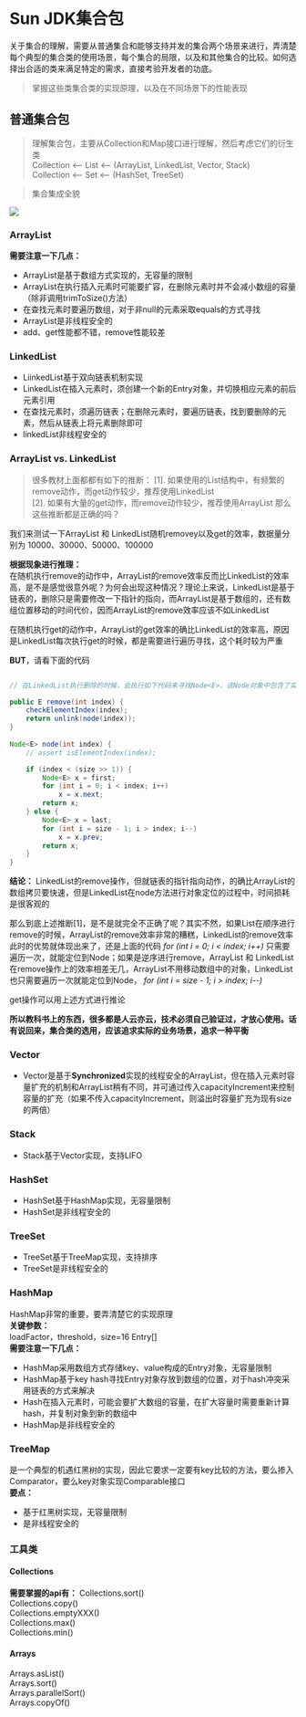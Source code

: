 # Sun JDK集合包

关于集合的理解，需要从普通集合和能够支持并发的集合两个场景来进行，弄清楚每个典型的集合类的使用场景，每个集合的局限，以及和其他集合的比较。如何选择出合适的类来满足特定的需求，直接考验开发者的功底。

> 掌握这些类集合类的实现原理，以及在不同场景下的性能表现  

## 普通集合包

> 理解集合包，主要从Collection和Map接口进行理解，然后考虑它们的衍生类  
> Collection <-- List <-- (ArrayList, LinkedList, Vector, Stack)  
> Collection <-- Set <-- (HashSet, TreeSet)

> 集合集成全貌

![](http://note.youdao.com/yws/public/resource/b24e39f175d391377cc239f4190bd827/xmlnote/BE7AF1257715453A9031C5DED873DE86/17420)

### ArrayList

**需要注意一下几点：**  

* ArrayList是基于数组方式实现的，无容量的限制  
* ArrayList在执行插入元素时可能要扩容，在删除元素时并不会减小数组的容量（除非调用trimToSize()方法）  
* 在查找元素时要遍历数组，对于非null的元素采取equals的方式寻找  
* ArrayList是非线程安全的  
* add、get性能都不错，remove性能较差

### LinkedList

* LiinkedList基于双向链表机制实现  
* LinkedList在插入元素时，须创建一个新的Entry对象，并切换相应元素的前后元素引用  
* 在查找元素时，须遍历链表；在删除元素时，要遍历链表，找到要删除的元素，然后从链表上将元素删除即可  
* linkedList非线程安全的

### ArrayList vs. LinkedList
> 很多教材上面都都有如下的推断：
> [1]. 如果使用的List结构中，有频繁的remove动作，而get动作较少，推荐使用LinkedList  
> [2]. 如果有大量的get动作，而remove动作较少，推荐使用ArrayList
> 那么这些推断都是正确的吗？

我们来测试一下ArrayList 和 LinkedList随机removey以及get的效率，数据量分别为 10000、30000、50000、100000

**根据现象进行推理：**  
在随机执行remove的动作中，ArrayList的remove效率反而比LinkedList的效率高，是不是感觉很意外呢？为何会出现这种情况？理论上来说，LinkedList是基于链表的，删除只是需要修改一下指针的指向，而ArrayList是基于数组的，还有数组位置移动的时间代价，因而ArrayList的remove效率应该不如LinkedList

在随机执行get的动作中，ArrayList的get效率的确比LinkedList的效率高，原因是LinkedList每次执行get的时候，都是需要进行遍历寻找，这个耗时较为严重

**BUT**，请看下面的代码

```java

// 在LinkedList执行删除的时候，会执行如下代码来寻找Node<E>，该Node对象中包含了实际你add的对象

public E remove(int index) {
    checkElementIndex(index);
    return unlink(node(index));
}
    
Node<E> node(int index) {
    // assert isElementIndex(index);

    if (index < (size >> 1)) {
        Node<E> x = first;
        for (int i = 0; i < index; i++)
            x = x.next;
        return x;
    } else {
        Node<E> x = last;
        for (int i = size - 1; i > index; i--)
            x = x.prev;
        return x;
    }
}
```

**结论：**
LinkedList的remove操作，但就链表的指针指向动作，的确比ArrayList的数组拷贝要快速，但是LinkedList在node方法进行对象定位的过程中，时间损耗是很客观的

那么到底上述推断[1]，是不是就完全不正确了呢？其实不然，如果List在顺序进行remove的时候，ArrayList的remove效率非常的糟糕，LinkedList的remove效率此时的优势就体现出来了，还是上面的代码 *for (int i = 0; i < index; i++)* 只需要遍历一次，就能定位到Node<E>；如果是逆序进行remove，ArrayList 和 LinkedList在remove操作上的效率相差无几，ArrayList不用移动数组中的对象，LinkedList也只需要遍历一次就能定位到Node<E>， *for (int i = size - 1; i > index; i--)*

get操作可以用上述方式进行推论

**所以教科书上的东西，很多都是人云亦云，技术必须自己验证过，才放心使用。话有说回来，集合类的选用，应该追求实际的业务场景，追求一种平衡**

### Vector  

* Vector是基于**Synchronized**实现的线程安全的ArrayList，但在插入元素时容量扩充的机制和ArrayList稍有不同，并可通过传入capacityIncrement来控制容量的扩充（如果不传入capacityIncrement，则溢出时容量扩充为现有size的两倍）  

### Stack

* Stack基于Vector实现，支持LIFO

### HashSet

* HashSet基于HashMap实现，无容量限制  
* HashSet是非线程安全的  

### TreeSet

* TreeSet基于TreeMap实现，支持排序  
* TreeSet是非线程安全的  

### HashMap

HashMap非常的重要，要弄清楚它的实现原理  
**关键参数：**  
loadFactor，threshold，size=16 Entry[]  
**需要注意一下几点：**  
* HashMap采用数组方式存储key、value构成的Entry对象，无容量限制  
* HashMap基于key hash寻找Entry对象存放到数组的位置，对于hash冲突采用链表的方式来解决  
* Hash在插入元素时，可能会要扩大数组的容量，在扩大容量时需要重新计算hash，并复制对象到新的数组中  
* HashMap是非线程安全的  

### TreeMap

是一个典型的机遇红黑树的实现，因此它要求一定要有key比较的方法，要么掺入Comparator，要么key对象实现Comparable接口  
**要点：**  
* 基于红黑树实现，无容量限制  
* 是非线程安全的  

### 工具类

#### Collections

**需要掌握的api有：**
Collections.sort()  
Collections.copy()  
Collections.emptyXXX()  
Collections.max()  
Collections.min()  

#### Arrays

Arrays.asList()  
Arrays.sort()  
Arrays.parallelSort()  
Arrays.copyOf()